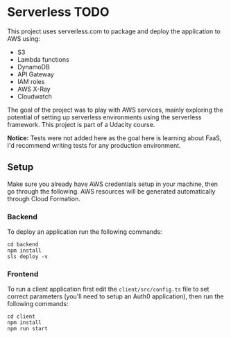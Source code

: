 # Serverless TODO

This project uses serverless.com to package and deploy the application to AWS using:

- S3
- Lambda functions
- DynamoDB
- API Gateway
- IAM roles
- AWS X-Ray
- Cloudwatch

The goal of the project was to play with AWS services, mainly exploring the potential of setting up serverless environments using
the serverless framework. This project is part of a Udacity course.

**Notice:** Tests were not added here as the goal here is learning about FaaS, I'd recommend writing tests for any production
environment.

## Setup

Make sure you already have AWS credentials setup in your machine, then go through the following. AWS resources will be 
generated automatically through Cloud Formation.

### Backend

To deploy an application run the following commands:

```
cd backend
npm install
sls deploy -v
```

### Frontend

To run a client application first edit the `client/src/config.ts` file to set correct parameters 
(you'll need to setup an Auth0 application), then run the following commands:

```
cd client
npm install
npm run start
```
